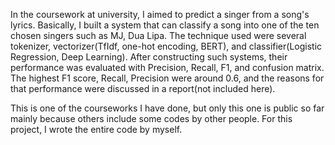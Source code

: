 In the coursework at university, I aimed to predict a singer from a song's lyrics.
Basically, I built a system that can classify a song into one of the ten chosen singers such as MJ, Dua Lipa.
The technique used were several tokenizer, vectorizer(TfIdf, one-hot encoding, BERT), and classifier(Logistic Regression, Deep Learning).
After constructing such systems, their performance was evaluated with Precision, Recall, F1, and confusion matrix.
The highest F1 score, Recall, Precision were around 0.6, and the reasons for that performance were discussed in a report(not included here).

This is one of the courseworks I have done, but only this one is public so far mainly because others include some codes by other people. For this project, I wrote the entire code by myself.

